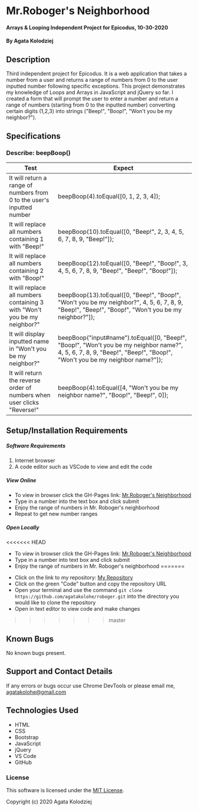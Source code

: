 # Mr.Roboger's Neighborhood

#### Arrays & Looping Independent Project for Epicodus, 10-30-2020

#### By Agata Kolodziej

## Description

Third independent project for Epicodus. It is a web application that takes a number from a user and returns a range of numbers from 0 to the user inputted number following specific exceptions. This project demonstrates my knowledge of Loops and Arrays in JavaScript and jQuery so far. I created a form that will prompt the user to enter a number and return a range of numbers (starting from 0 to the inputted number) converting certain digits (1,2,3) into strings ("Beep!", "Boop!", "Won't you be my neighbor?").

## Specifications

### Describe: beepBoop()

| Test                                                                      | Expect                                                                                                                                                                  |
| ------------------------------------------------------------------------- | ----------------------------------------------------------------------------------------------------------------------------------------------------------------------- |
| It will return a range of numbers from 0 to the user's inputted number    | beepBoop(4).toEqual([0, 1, 2, 3, 4]);                                                                                                                                   |
| It will replace all numbers containing 1 with "Beep!"                     | beepBoop(10).toEqual([0, "Beep!", 2, 3, 4, 5, 6, 7, 8, 9, "Beep!"]);                                                                                                    |
| It will replace all numbers containing 2 with "Boop!"                     | beepBoop(12).toEqual([0, "Beep!", "Boop!", 3, 4, 5, 6, 7, 8, 9, "Beep!", "Beep!", "Boop!"]);                                                                            |
| It will replace all numbers containing 3 with "Won't you be my neighbor?" | beepBoop(13).toEqual([0, "Beep!", "Boop!", "Won't you be my neighbor?", 4, 5, 6, 7, 8, 9, "Beep!", "Beep!", "Boop!", "Won't you be my neighbor?"]);                     |
| It will display inputted name in "Won't you be my neighbor?"              | beepBoop("input#name").toEqual([0, "Beep!", "Boop!", "Won't you be my neighbor name?", 4, 5, 6, 7, 8, 9, "Beep!", "Beep!", "Boop!", "Won't you be my neighbor name?"]); |
| It will return the reverse order of numbers when user clicks "Reverse!"   | beepBoop(4).toEqual([4, "Won't you be my neighbor name?", "Boop!", "Beep!", 0]);                                                                                        |

## Setup/Installation Requirements

##### Software Requirements

1. Internet browser
2. A code editor such as VSCode to view and edit the code

##### View Online

- To view in browser click the GH-Pages link: [Mr.Roboger's Neighborhood](https://agatakolohe.github.io/roboger/)
- Type in a number into the text box and click submit
- Enjoy the range of numbers in Mr. Roboger's neighborhood
- Repeat to get new number ranges

##### Open Locally

<<<<<<< HEAD
* To view in browser click the GH-Pages link: [Mr.Roboger's Neighborhood](https://agatakolohe.github.io/roboger/)
* Type in a number into text box and click submit
* Enjoy the range of numbers in Mr. Roboger's neighborhood
=======
- Click on the link to my repository: [My Repository](https://github.com/agatakolohe/roboger.git)
- Click on the green "Code" button and copy the repository URL
- Open your terminal and use the command `git clone https://github.com/agatakolohe/roboger.git` into the directory you would like to clone the repository
- Open in text editor to view code and make changes
>>>>>>> master

## Known Bugs

No known bugs present.

## Support and Contact Details

If any errors or bugs occur use Chrome DevTools or please email me, <agatakolohe@gmail.com>

## Technologies Used

- HTML
- CSS
- Bootstrap
- JavaScript
- jQuery
- VS Code
- GitHub

### License

This software is licensed under the [MIT License](https://choosealicense.com/licenses/mit/).

Copyright (c) 2020 Agata Kolodziej

